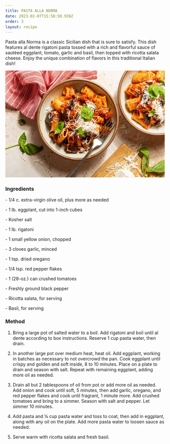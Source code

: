 ```yaml
---
title: PASTA ALLA NORMA
date: 2023-02-07T15:58:50.938Z
order: 3
layout: recipe
---
```

Pasta alla Norma is a classic Sicilian dish that is sure to satisfy. This dish features al dente rigatoni pasta tossed with a rich and flavorful sauce of sautéed eggplant, tomato, garlic and basil, then topped with ricotta salata cheese. Enjoy the unique combination of flavors in this traditional Italian dish!

![](../uploads/20200930-ehg-delish-pasta-alla-norma-12633-1603848362.jpg)

### Ingredients

\- 1/4 c. extra-virgin olive oil, plus more as needed

\- 1 lb. eggplant, cut into 1-inch cubes

\- Kosher salt

\- 1 lb. rigatoni

\- 1 small yellow onion, chopped

\- 3 cloves garlic, minced

\- 1 tsp. dried oregano

\- 1/4 tsp. red pepper flakes

\- 1 (28-oz.) can crushed tomatoes

\- Freshly ground black pepper

\- Ricotta salata, for serving

\- Basil, for serving



### Method

1. Bring a large pot of salted water to a boil. Add rigatoni and boil until al dente according to box instructions. Reserve 1 cup pasta water, then drain.


2. In another large pot over medium heat, heat oil. Add eggplant, working in batches as necessary to not overcrowd the pan. Cook eggplant until crispy and golden and soft inside, 8 to 10 minutes. Place on a plate to drain and season with salt. Repeat with remaining eggplant, adding more oil as needed. 


3. Drain all but 2 tablespoons of oil from pot or add more oil as needed. Add onion and cook until soft, 5 minutes, then add garlic, oregano, and red pepper flakes and cook until fragrant, 1 minute more. Add crushed tomatoes and bring to a simmer. Season with salt and pepper. Let simmer 10 minutes. 


4. Add pasta and ¼ cup pasta water and toss to coat, then add in eggplant, along with any oil on the plate. Add more pasta water to loosen sauce as needed. 


5. Serve warm with ricotta salata and fresh basil.